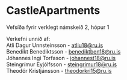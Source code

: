 # CastleApartments
Vefsíða fyrir verklegt námskeið 2, hópur 1

Verkefni unnið af:<br/>
Atli Dagur Unnsteinsson - atliu18@ru.is<br/>
Benedikt Benediktsson - benediktben18@ru.is<br/>
Jóhannes Ingi Torfason - johannest18@ru.is<br/>
Steingrímur Eyjólfsson - steingrimur18@ru.is<br/>
Theodór Kristjánsson - theodorkri15@ru.is<br/>
